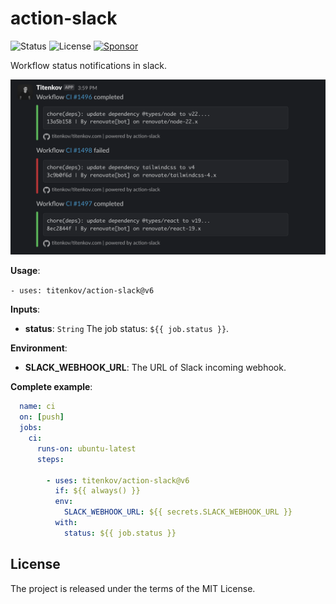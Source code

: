 # action-slack

![Status](https://img.shields.io/badge/status-active-blue.svg?logo=git)
![License](https://img.shields.io/badge/license-mit-blue.svg?logo=open-source-initiative)
[![Sponsor](https://img.shields.io/badge/sponsor-titenkov-blue.svg?logo=github-sponsors&style=social)](https://github.com/sponsors/titenkov)

Workflow status notifications in slack.

![Screenshot](screenshot-v6.png 'Screenshot')

**Usage**:

`- uses: titenkov/action-slack@v6`

**Inputs**:

- **status**: `String`
  The job status: `${{ job.status }}`.

**Environment**:

- **SLACK_WEBHOOK_URL**:
  The URL of Slack incoming webhook.

**Complete example**:

```yaml
  name: ci
  on: [push]
  jobs:
    ci:
      runs-on: ubuntu-latest
      steps:

        - uses: titenkov/action-slack@v6
          if: ${{ always() }}
          env:
            SLACK_WEBHOOK_URL: ${{ secrets.SLACK_WEBHOOK_URL }}
          with:
            status: ${{ job.status }}
```

## License
The project is released under the terms of the MIT License.
